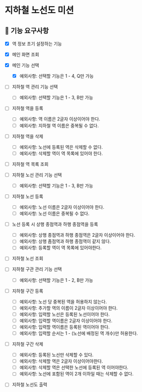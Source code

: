 # 지하철 노선도 미션

## 🚀 기능 요구사항

- [X] 역 정보 초기 설정하는 기능

- [X] 메인 화면 조회

- [X] 메인 기능 선택
    - [X] 예외사항: 선택할 기능은 1 - 4, Q만 가능

- [ ] 지하철 역 관리 기능 선택
    - [ ] 예외사항: 선택할 기능은 1 - 3, B만 가능

- [ ] 지하철 역을 등록
    - [ ] 예외사항: 역 이름은 2글자 이상이어야 한다.
    - [ ] 예외사항: 지하철 역 이름은 중복될 수 없다.

- [ ] 지하철 역을 삭제
    - [ ] 예외사항: 노선에 등록된 역은 삭제할 수 없다.
    - [ ] 예외사항: 삭제할 역이 역 목록에 있어야 한다.

- [ ] 지하철 역 목록 조회

- [ ] 지하철 노선 관리 기능 선택
    - [ ] 예외사항: 선택할 기능은 1 - 3, B만 가능

- [ ] 지하철 노선 등록
    - [ ] 예외사항: 노선 이름은 2글자 이상이어야 한다.
    - [ ] 예외사항: 노선 이름은 중복될 수 없다.

- [ ] 노선 등록 시 상행 종점역과 하행 종점역을 등록
    - [ ] 예외사항: 상행 종점역과 하행 종점역은 2글자 이상이어야 한다.
    - [ ] 예외사항: 상행 좀점역과 하행 종점역이 같지 않다.
    - [ ] 예외사항: 등록할 역이 역 목록에 있어야한다.

- [ ] 지하철 노선 조회

- [ ] 지하철 구관 관리 기능 선택
    - [ ] 예외사항: 선택할 기능은 1 - 2, B만 가능


- [ ] 지하철 구간 등록
    - [ ] 예외사항: 노선 당 중복된 역을 허용하지 않는다.
    - [ ] 예외사항: 추가할 역의 이름이 2글자 이상이어야 한다.
    - [ ] 예외사항: 입력할 노선은 등록된 노선이어야 한다.
    - [ ] 예외사항: 입력할 역이름은 2글자 이상이어야 한다.
    - [ ] 예외사항: 입력할 역이름은 등록된 역이어야 한다.
    - [ ] 예외사항: 입력할 순서는 1 - (노선에 배정된 역 개수)만 허용한다.

- [ ] 지하철 구간 삭제
    - [ ] 예외사항: 등록된 노선만 삭제할 수 있다.
    - [ ] 예외사항: 삭제할 역은 2글자 이상이어야한다.
    - [ ] 예외사항: 삭제할 역은 선택한 노선에 등록된 역 이어야한다.
    - [ ] 예외사항: 노선에 포함된 역이 2개 이하일 때는 삭제할 수 없다.

- [ ] 지하철 노선도 출력
